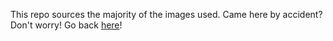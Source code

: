 This repo sources the majority of the images used. Came here by accident? Don't worry! Go back <a href="https://github.com/lunift">here</a>!
